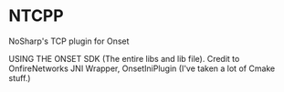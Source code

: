 # NTCPP
NoSharp's TCP plugin for Onset


USING THE ONSET SDK (The entire libs and lib file). 
Credit to OnfireNetworks JNI Wrapper, OnsetIniPlugin (I've taken a lot of Cmake stuff.)

